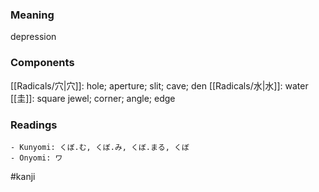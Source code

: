 ### Meaning

depression

### Components

[[Radicals/穴|穴]]: hole; aperture; slit; cave; den [[Radicals/水|水]]: water [[圭]]: square jewel; corner; angle; edge

### Readings

```
- Kunyomi: くぼ.む, くぼ.み, くぼ.まる, くぼ
- Onyomi: ワ
```

#kanji